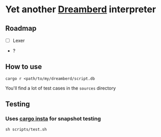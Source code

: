 # Yet another [Dreamberd](https://github.com/TodePond/DreamBerd) interpreter




## Roadmap

- [ ] Lexer
- ?

## How to use
```console
cargo r <path/to/my/dreamberd/script.db
```

You'll find a lot of test cases in the `sources` directory


## Testing

### Uses [cargo insta](https://github.com/mitsuhiko/insta) for snapshot testing
```console
sh scripts/test.sh
```
